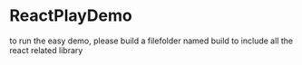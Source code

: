 # ReactPlayDemo
to run the easy demo, please build a filefolder named build to include all the react related library
